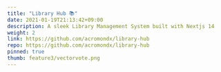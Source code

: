 ```yaml
---
title: "Library Hub 📚"
date: 2021-01-19T21:13:42+09:00
description: A sleek Library Management System built with Nextjs 14
weight: 2
link: https://github.com/acromondx/library-hub
repo: https://github.com/acromondx/library-hub
pinned: true
thumb: feature3/vectorvote.png
---
```

